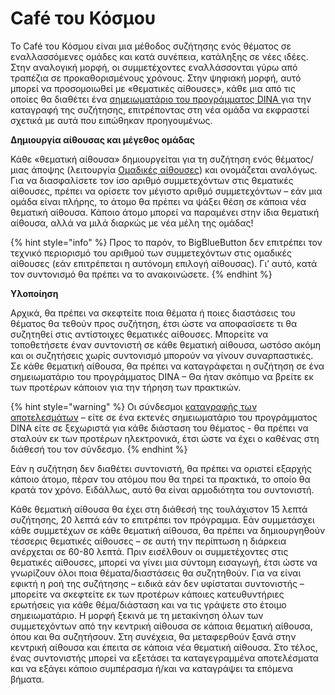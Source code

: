 # Café του Κόσμου

Το Café του Κόσμου είναι μια μέθοδος συζήτησης ενός θέματος σε εναλλασσόμενες ομάδες και κατά συνέπεια, κατάληξης σε νέες ιδέες. Στην αναλογική μορφή, οι συμμετέχοντες εναλλάσσονται γύρω από τραπέζια σε προκαθορισμένους χρόνους. Στην ψηφιακή μορφή, αυτό μπορεί να προσομοιωθεί με «θεματικές αίθουσες», κάθε μια από τις οποίες θα διαθέτει ένα [σημειωματάριο του προγράμματος DINA ](https://app.gitbook.com/@dina-international/s/manual/~/drafts/-MacQFgusphzqCNU2BB9/v/gre/funktionalitaeten/rooms/ergebnisraum)για την καταγραφή της συζήτησης, επιτρέποντας στη νέα ομάδα να εκφραστεί σχετικά με αυτά που ειπώθηκαν προηγουμένως.

**Δημιουργία αίθουσας και μέγεθος ομάδας**

Κάθε «θεματική αίθουσα» δημιουργείται για τη συζήτηση ενός θέματος/μιας άποψης \(λειτουργία [Ομαδικές αίθουσες](https://app.gitbook.com/@dina-international/s/manual/~/drafts/-MacQFgusphzqCNU2BB9/v/gre/funktionalitaeten/bigbluebutton/breakout-gruppenraeume)\) και ονομάζεται αναλόγως. Για να διασφαλίσετε τον ίσο αριθμό συμμετεχόντων στις θεματικές αίθουσες, πρέπει να ορίσετε τον μέγιστο αριθμό συμμετεχόντων – εάν μια ομάδα είναι πλήρης, το άτομο θα πρέπει να ψάξει θέση σε κάποια νέα θεματική αίθουσα. Κάποιο άτομο μπορεί να παραμένει στην ίδια θεματική αίθουσα, αλλά να μιλά διαρκώς με νέα μέλη της ομάδας!

{% hint style="info" %}
Προς το παρόν, το BigBlueButton δεν επιτρέπει τον τεχνικό περιορισμό του αριθμού των συμμετεχόντων στις ομαδικές αίθουσες \(εάν επιτρέπεται η αυτόνομη επιλογή αίθουσας\). Γι’ αυτό, κατά τον συντονισμό θα πρέπει να το ανακοινώσετε.
{% endhint %}

**Υλοποίηση**

Αρχικά, θα πρέπει να σκεφτείτε ποια θέματα ή ποιες διαστάσεις του θέματος θα τεθούν προς συζήτηση, έτσι ώστε να αποφασίσετε τι θα συζητηθεί στις αντίστοιχες θεματικές αίθουσες. Μπορείτε να τοποθετήσετε έναν συντονιστή σε κάθε θεματική αίθουσα, ωστόσο ακόμη και οι συζητήσεις χωρίς συντονισμό μπορούν να γίνουν συναρπαστικές. Σε κάθε θεματική αίθουσα, θα πρέπει να καταγράφεται η συζήτηση σε ένα σημειωματάριο του προγράμματος DINΑ – Θα ήταν σκόπιμο να βρείτε εκ των προτέρων κάποιον για την τήρηση των πρακτικών.

{% hint style="warning" %}
Οι σύνδεσμοι [καταγραφής των αποτελεσμάτων](https://app.gitbook.com/@dina-international/s/manual/~/drafts/-MacQFgusphzqCNU2BB9/v/gre/funktionalitaeten/rooms/ergebnisraum) – είτε σε ένα εκτενές σημειωματάριο του προγράμματος DINA είτε σε ξεχωριστά για κάθε διάσταση του θέματος - θα πρέπει να σταλούν εκ των προτέρων ηλεκτρονικά, έτσι ώστε να έχει ο καθένας στη διάθεσή του τον σύνδεσμο.
{% endhint %}

Εάν η συζήτηση δεν διαθέτει συντονιστή, θα πρέπει να οριστεί εξαρχής κάποιο άτομο, πέραν του ατόμου που θα τηρεί τα πρακτικά, το οποίο θα κρατά τον χρόνο. Ειδάλλως, αυτό θα είναι αρμοδιότητα του συντονιστή.

Κάθε θεματική αίθουσα θα έχει στη διάθεσή της τουλάχιστον 15 λεπτά συζήτησης, 20 λεπτά εάν το επιτρέπει τον πρόγραμμα. Εάν συμμετάσχει κάθε συμμετέχων σε κάθε θεματική αίθουσα, θα πρέπει να δημιουργηθούν τέσσερις θεματικές αίθουσες – σε αυτή την περίπτωση η διάρκεια ανέρχεται σε 60-80 λεπτά. Πριν εισέλθουν οι συμμετέχοντες στις θεματικές αίθουσες, μπορεί να γίνει μια σύντομη εισαγωγή, έτσι ώστε να γνωρίζουν όλοι ποια θέματα/διαστάσεις θα συζητηθούν. Για να είναι εφικτή η ροή της συζήτησης – ειδικά εάν δεν υφίσταται συντονιστής – μπορείτε να σκεφτείτε εκ των προτέρων κάποιες κατευθυντήριες ερωτήσεις για κάθε θέμα/διάσταση και να τις γράψετε στο έτοιμο σημειωματάριο. Η μορφή ξεκινά με τη μετακίνηση όλων των συμμετεχόντων από την κεντρική αίθουσα σε κάποια θεματική αίθουσα, όπου και θα συζητήσουν. Στη συνέχεια, θα μεταφερθούν ξανά στην κεντρική αίθουσα και έπειτα σε κάποια νέα θεματική αίθουσα. Στο τέλος, ένας συντονιστής μπορεί να εξετάσει τα καταγεγραμμένα αποτελέσματα και να εξάγει κάποιο συμπέρασμα ή/και να καταγράψει τα επόμενα βήματα.  


